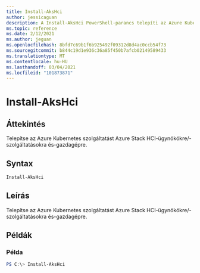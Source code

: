 ```yaml
---
title: Install-AksHci
author: jessicaguan
description: A Install-AksHci PowerShell-parancs telepíti az Azure Kubernetes szolgáltatást Azure Stack HCI-ügynökökre/-szolgáltatásokra és-gazdagépre.
ms.topic: reference
ms.date: 2/12/2021
ms.author: jeguan
ms.openlocfilehash: 8bfd7c69b1f6b925492f09312d8d4ac0ccb54f73
ms.sourcegitcommit: b844c19d1e936c36a85f450b7afcb02149589433
ms.translationtype: MT
ms.contentlocale: hu-HU
ms.lasthandoff: 03/04/2021
ms.locfileid: "101873871"
---
```

# <a name="install-akshci"></a>Install-AksHci

## <a name="synopsis"></a>Áttekintés
Telepítse az Azure Kubernetes szolgáltatást Azure Stack HCI-ügynökökre/-szolgáltatásokra és-gazdagépre.

## <a name="syntax"></a>Syntax

```powershell
Install-AksHci
```

## <a name="description"></a>Leírás
Telepítse az Azure Kubernetes szolgáltatást Azure Stack HCI-ügynökökre/-szolgáltatásokra és-gazdagépre.

## <a name="examples"></a>Példák

### <a name="example"></a>Példa
```powershell
PS C:\> Install-AksHci
```
